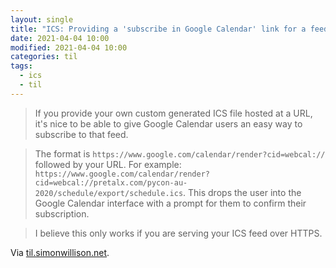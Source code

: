 ```yaml
---
layout: single
title: "ICS: Providing a 'subscribe in Google Calendar' link for a feed"
date: 2021-04-04 10:00
modified: 2021-04-04 10:00
categories: til
tags:
  - ics
  - til
---
```


> If you provide your own custom generated ICS file hosted at a URL,
> it's nice to be able to give Google Calendar users an easy way to subscribe to that feed.

> The format is `https://www.google.com/calendar/render?cid=webcal://` followed by your URL. For example:
> `https://www.google.com/calendar/render?cid=webcal://pretalx.com/pycon-au-2020/schedule/export/schedule.ics`.
> This drops the user into the Google Calendar interface with a prompt for them to confirm their subscription.

> I believe this only works if you are serving your ICS feed over HTTPS.

Via [til.simonwillison.net](https://github.com/simonw/til/blob/main/ics/google-calendar-ics-subscribe-link.md).
